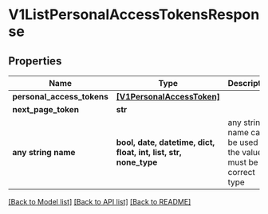 # V1ListPersonalAccessTokensResponse


## Properties
Name | Type | Description | Notes
------------ | ------------- | ------------- | -------------
**personal_access_tokens** | [**[V1PersonalAccessToken]**](V1PersonalAccessToken.md) |  | [optional] 
**next_page_token** | **str** |  | [optional] 
**any string name** | **bool, date, datetime, dict, float, int, list, str, none_type** | any string name can be used but the value must be the correct type | [optional]

[[Back to Model list]](../README.md#documentation-for-models) [[Back to API list]](../README.md#documentation-for-api-endpoints) [[Back to README]](../README.md)



